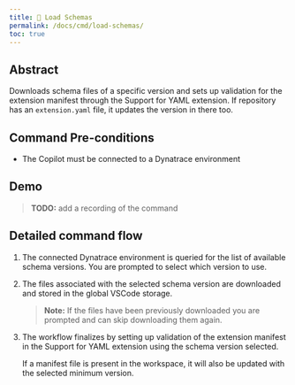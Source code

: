 ```yaml
---
title: 📄 Load Schemas
permalink: /docs/cmd/load-schemas/
toc: true
---
```


## Abstract

Downloads schema files of a specific version and sets up validation for the extension manifest
through the Support for YAML extension. If repository has an `extension.yaml` file, it updates
the version in there too.

## Command Pre-conditions

- The Copilot must be connected to a Dynatrace environment

## Demo

> **TODO:** add a recording of the command

## Detailed command flow

1. The connected Dynatrace environment is queried for the list of available schema versions.
   You are prompted to select which version to use.

2. The files associated with the selected schema version are downloaded and stored in the
   global VSCode storage.

   > **Note:** If the files have been previously downloaded you are prompted and can skip
   > downloading them again.

3. The workflow finalizes by setting up validation of the extension manifest in the Support
   for YAML extension using the schema version selected. 
   
   If a manifest file is present in the workspace, it will also be updated with the selected
    minimum version.
